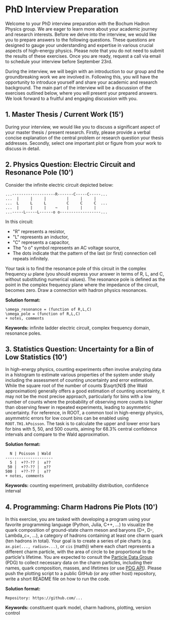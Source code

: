 # PhD Interview Preparation

Welcome to your PhD interview preparation with the Bochum Hadron Physics group. We are eager to learn more about your academic journey and research interests. Before we delve into the interview, we would like you to prepare answers to the following questions. These questions are designed to gauge your understanding and expertise in various crucial aspects of high-energy physics. Please note that you do not need to submit the results of these exercises. Once you are ready, request a call via email to schedule your interview before September 23rd.

During the interview, we will begin with an introduction to our group and the groundbreaking work we are involved in. Following this, you will have the opportunity to introduce yourself and share your academic and research background. The main part of the interview will be a discussion of the exercises outlined below, where you will present your prepared answers. We look forward to a fruitful and engaging discussion with you.

## 1. Master Thesis / Current Work (15')

During your interview, we would like you to discuss a significant aspect of your master thesis / present research. Firstly, please provide a verbal concise explanation of the central problem or research question your thesis addresses. Secondly, select one important plot or figure from your work to discuss in detail.

## 2. Physics Question: Electric Circuit and Resonance Pole (10')

Consider the infinite electric circuit depicted below:

```
...-------------------R-------C-----C-----...
...  |     |     |         |     |     |     
...  L     L     L         C     C     C  ...
...  |     |     |    ~    |     |     |   
...-----L-----L------o o------------------...
```

In this circuit:
- "R" represents a resistor,
- "L" represents an inductor,
- "C" represents a capacitor,
- The "o o" symbol represents an AC voltage source,
- The dots indicate that the pattern of the last (or first) connection cell repeats infinitely.

Your task is to find the resonance pole of this circuit in the complex frequency $\omega$ plane (you should express your answer in terms of R, L, and C, without substituting numerical values). The resonance pole is defined as the point in the complex frequency plane where the impedance of the circuit, becomes zero. Draw a connection with hadron physics resonances.

**Solution format:**
```
\omega_resonance = (function of R,L,C)
\omega_pole = (function of R,L,C)
+ notes, comments
```

**Keywords:** infinite ladder electric circuit, complex frequency domain, resonance poles.

## 3. Statistics Question: Uncertainty for a Bin of Low Statistics (10')

In high-energy physics, counting experiments often involve analyzing data in a histogram to estimate various properties of the system under study including the assessment of counting uncertainty and error estimation. While the square root of the number of counts $\sqrt{N}$ (the Wald approximation) generally offers a good estimation of counting uncertainty, it may not be the most precise approach, particularly for bins with a low number of counts where the probability of observing more counts is higher than observing fewer in repeated experiments, leading to asymmetric uncertainty. For reference, in ROOT, a common tool in high-energy physics, asymmetric errors for low count bins can be enabled using `ROOT.TH1.kPoisson`. The task is to calculate the upper and lower error bars for bins with 5, 50, and 500 counts, aiming for 68.3% central confidence intervals and compare to the Wald approximation.

**Solution format:**
```
  N | Poisson | Wald
---------------------
  5 |  +??-?? |  ±??  
 50 |  +??-?? |  ±??  
500 |  +??-?? |  ±??  
+ notes, comments
```

**Keywords:** counting experiment, probability distribution, confidence interval

## 4. Programming: Charm Hadrons Pie Plots (10')

In this exercise, you are tasked with developing a program using your favorite programming language (Python, Julia, C++, ...) to visualize the quark composition of ground-state charm meson and baryons (D+, D-, Lambda_c+, ...), a category of hadrons containing at least one charm quark (ten hadrons in total). Your goal is to create a series of pie charts (e.g. `ax.pie(..., radius=...)`, or `cis` (math)) where each chart represents a different charm particle, with the area of circle to be proportional to the particle's lifetime. You are expected to consult the [Particle Data Group](https://pdglive.lbl.gov/Viewer.action) (PDG) to collect necessary data on the charm particles, including their names, quark composition, masses, and lifetimes (or use [PDG API](https://pdgapi.lbl.gov/doc/pythonapi.html)). Please push the plotting script to a public GitHub (or any other host) repository, write a short README file on how to run the code.

**Solution format:**
```
Repository: https://github.com/...
```

**Keywords:** constituent quark model, charm hadrons, plotting, version control